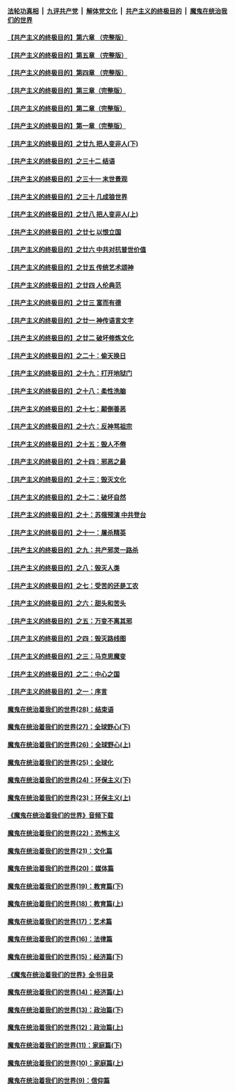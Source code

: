 ####  [法轮功真相](../../../../basic/blob/master/README.md?t=09170400) &nbsp;|&nbsp; [九评共产党](../../../../9ping.md/blob/master/README.md?t=09170400) &nbsp;|&nbsp; [解体党文化](../../../../jtdwh.md/blob/master/README.md?t=09170400)  &nbsp;|&nbsp; [共产主义的终极目的](../../../../gczydzjmd.md/blob/master/README.md?t=09170400) &nbsp;|&nbsp; [魔鬼在统治我们的世界](../../../../mgztzwmdsj.md/blob/master/README.md?t=09170400) 

#### [【共产主义的终极目的】第六章 （完整版）](../pages/nsc422/n11428913.md?t=09170400) 

#### [【共产主义的终极目的】第五章 （完整版）](../pages/nsc422/n11428912.md?t=09170400) 

#### [【共产主义的终极目的】第四章 （完整版）](../pages/nsc422/n11428907.md?t=09170400) 

#### [【共产主义的终极目的】第三章（完整版）](../pages/nsc422/n11428848.md?t=09170400) 

#### [【共产主义的终极目的】第二章（完整版）](../pages/nsc422/n11428831.md?t=09170400) 

#### [【共产主义的终极目的】第一章（完整版）](../pages/nsc422/n11417651.md?t=09170400) 

#### [【共产主义的终极目的】之廿九 把人变非人(下)](../pages/nsc422/n11344140.md?t=09170400) 

#### [【共产主义的终极目的】之三十二 结语](../pages/nsc422/n11360535.md?t=09170400) 

#### [【共产主义的终极目的】之三十一 末世景观](../pages/nsc422/n11351129.md?t=09170400) 

#### [【共产主义的终极目的】之三十 几成狼世界](../pages/nsc422/n11348280.md?t=09170400) 

#### [【共产主义的终极目的】之廿八 把人变非人(上)](../pages/nsc422/n11340492.md?t=09170400) 

#### [【共产主义的终极目的】之廿七 以恨立国](../pages/nsc422/n11336944.md?t=09170400) 

#### [【共产主义的终极目的】之廿六 中共对抗普世价值](../pages/nsc422/n11324785.md?t=09170400) 

#### [【共产主义的终极目的】之廿五 传统艺术颂神](../pages/nsc422/n11296396.md?t=09170400) 

#### [【共产主义的终极目的】之廿四 人伦典范](../pages/nsc422/n11296397.md?t=09170400) 

#### [【共产主义的终极目的】之廿三 富而有德](../pages/nsc422/n11283598.md?t=09170400) 

#### [【共产主义的终极目的】之廿一 神传语言文字](../pages/nsc422/n11263265.md?t=09170400) 

#### [【共产主义的终极目的】之廿二 破坏修炼文化](../pages/nsc422/n11245728.md?t=09170400) 

#### [【共产主义的终极目的】之二十：偷天换日](../pages/nsc422/n11238846.md?t=09170400) 

#### [【共产主义的终极目的】之十九：打开地狱门](../pages/nsc422/n11206376.md?t=09170400) 

#### [【共产主义的终极目的】之十八：柔性洗脑](../pages/nsc422/n11199994.md?t=09170400) 

#### [【共产主义的终极目的】之十七：颠倒善恶](../pages/nsc422/n11179782.md?t=09170400) 

#### [【共产主义的终极目的】之十六：反神骂祖宗](../pages/nsc422/n11166798.md?t=09170400) 

#### [【共产主义的终极目的】之十五：毁人不倦](../pages/nsc422/n11166792.md?t=09170400) 

#### [【共产主义的终极目的】之十四：邪恶之最](../pages/nsc422/n11150249.md?t=09170400) 

#### [【共产主义的终极目的】之十三：毁灭文化](../pages/nsc422/n11135227.md?t=09170400) 

#### [【共产主义的终极目的】之十二：破坏自然](../pages/nsc422/n11135214.md?t=09170400) 

#### [【共产主义的终极目的】之十：苏俄预演 中共登台](../pages/nsc422/n11118424.md?t=09170400) 

#### [【共产主义的终极目的】之十一：屠杀精英](../pages/nsc422/n11118442.md?t=09170400) 

#### [【共产主义的终极目的】之九：共产邪灵一路杀](../pages/nsc422/n11114139.md?t=09170400) 

#### [【共产主义的终极目的】之八：毁灭人类](../pages/nsc422/n11108503.md?t=09170400) 

#### [【共产主义的终极目的】之七：受苦的还是工农](../pages/nsc422/n11101809.md?t=09170400) 

#### [【共产主义的终极目的】之六：甜头和苦头](../pages/nsc422/n11096971.md?t=09170400) 

#### [【共产主义的终极目的】之五：万变不离其邪](../pages/nsc422/n11091285.md?t=09170400) 

#### [【共产主义的终极目的】之四：毁灭路线图](../pages/nsc422/n11086284.md?t=09170400) 

#### [【共产主义的终极目的】之三：马克思魔变](../pages/nsc422/n11061941.md?t=09170400) 

#### [【共产主义的终极目的】之二：中心之国](../pages/nsc422/n11047728.md?t=09170400) 

#### [【共产主义的终极目的】之一：序言](../pages/nsc422/n11086077.md?t=09170400) 

#### [魔鬼在统治着我们的世界(28)：结束语](../pages/nsc422/n10936246.md?t=09170400) 

#### [魔鬼在统治着我们的世界(27)：全球野心(下)](../pages/nsc422/n10928319.md?t=09170400) 

#### [魔鬼在统治着我们的世界(26)：全球野心(上)](../pages/nsc422/n10900318.md?t=09170400) 

#### [魔鬼在统治着我们的世界(25)：全球化](../pages/nsc422/n10788205.md?t=09170400) 

#### [魔鬼在统治着我们的世界(24)：环保主义(下)](../pages/nsc422/n10695307.md?t=09170400) 

#### [魔鬼在统治着我们的世界(23)：环保主义(上)](../pages/nsc422/n10688613.md?t=09170400) 

#### [《魔鬼在统治着我们的世界》音频下载](../pages/nsc422/n10635553.md?t=09170400) 

#### [魔鬼在统治着我们的世界(22)：恐怖主义](../pages/nsc422/n10614727.md?t=09170400) 

#### [魔鬼在统治着我们的世界(21)：文化篇](../pages/nsc422/n10597706.md?t=09170400) 

#### [魔鬼在统治着我们的世界(20)：媒体篇](../pages/nsc422/n10586579.md?t=09170400) 

#### [魔鬼在统治着我们的世界(19)：教育篇(下)](../pages/nsc422/n10564808.md?t=09170400) 

#### [魔鬼在统治着我们的世界(18)：教育篇(上)](../pages/nsc422/n10526970.md?t=09170400) 

#### [魔鬼在统治着我们的世界(17)：艺术篇](../pages/nsc422/n10499093.md?t=09170400) 

#### [魔鬼在统治着我们的世界(16)：法律篇](../pages/nsc422/n10485969.md?t=09170400) 

#### [魔鬼在统治着我们的世界(15)：经济篇(下)](../pages/nsc422/n10469975.md?t=09170400) 

#### [《魔鬼在统治着我们的世界》全书目录](../pages/nsc422/n10464261.md?t=09170400) 

#### [魔鬼在统治着我们的世界(14)：经济篇(上)](../pages/nsc422/n10457370.md?t=09170400) 

#### [魔鬼在统治着我们的世界(13)：政治篇(下)](../pages/nsc422/n10448270.md?t=09170400) 

#### [魔鬼在统治着我们的世界(12)：政治篇(上)](../pages/nsc422/n10444576.md?t=09170400) 

#### [魔鬼在统治着我们的世界(11)：家庭篇(下)](../pages/nsc422/n10440961.md?t=09170400) 

#### [魔鬼在统治着我们的世界(10)：家庭篇(上)](../pages/nsc422/n10435448.md?t=09170400) 

#### [魔鬼在统治着我们的世界(9)：信仰篇](../pages/nsc422/n10432159.md?t=09170400) 

